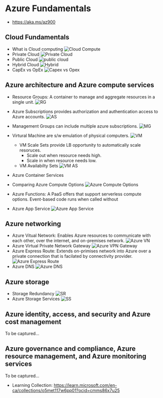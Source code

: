 # Azure Fundamentals
 - https://aka.ms/az900

## Cloud Fundamentals
- What is Cloud computing 
![Cloud Compute](/assets/azure/1.png)
- Private Cloud
![Private Cloud](/assets/azure/2.png)
- Public Cloud
![public cloud](/assets/azure/3.png)
- Hybrid Cloud
  ![Hybrid](/assets/azure/4.png)
- CapEx vs OpEx
  ![Capex vs Opex](/assets/azure/5.png)

## Azure architecture and Azure compute services
 - Resource Groups: A container to manage and aggregate resources in a single unit. 
  ![RG](/assets/azure/6resourcegroups.png)
 - Azure Subscriptions provides authorization and authentication access to Azure accounts. 
    ![AS](/assets/azure/7azuresubscriptions.png)
 - Management Groups can include multiple azure subscriptions. 
   ![MG](/assets/azure/8managementgroups.png)
 - Virtural Machine are s/w emulation of physical computers. 
   ![VM](/assets/azure/9azurevm.png)
   - VM Scale Sets provide LB opportunity to automatically scale resoruces. 
     - Scale out when resource needs high. 
     - Scale in when resource needs low. 
   - VM Availabilty Sets
   ![VM AS](/assets/azure/10azurevm-availabilitysets.png)
- Azure Container Services 
- Comparing Azure Compute Options
  ![Azure Compute Options](/assets/azure/11azure-computeoptions.png)

- Azure Functions: A PaaS offers that support serverless compute options. Event-based code runs when called without 
- Azure App Service 
  ![Azure App Service](/assets/azure/12Azureappservice.png)

## Azure networking
- Azure Vitual Network: Enables Azure resources to communicate with each other, over the internet, and on-premises network. 
![Azure VN](/assets/azure/13networkingservices.png)
- Azure Virtual Private Network Gateway
  ![Azure VPN Gateway](/assets//azure/14-azureVPN.png)
- Azure Express Route: Extends on-primises network into Azure over a private connection that is facilated by connectivity provider. 
  ![Azure Express Route](/assets//azure/14-azureexpressroute.png)
- Azure DNS
  ![Azure DNS](/assets//azure/15-azureDNS.png)
## Azure storage
- Storage Redundancy 
![SR](/assets//azure/16-storagereduncy.png)
- Azure Storage Services 
![SS](/assets//azure/17-datastorage.png)

## Azure identity, access, and security and Azure cost management
To be captured... 

## Azure governance and compliance, Azure resource management, and Azure monitoring services
To be captured... 

- Learning Collection: https://learn.microsoft.com/en-ca/collections/o5met117w6pp01?ocid=cmms86x7u25